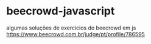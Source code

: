 # beecrowd-javascript
algumas soluções de exercícios do beecrowd em js
https://www.beecrowd.com.br/judge/pt/profile/786595
